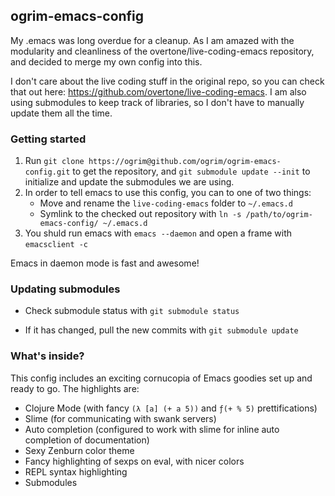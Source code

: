 ## ogrim-emacs-config
My .emacs was long overdue for a cleanup. As I am amazed with the modularity and cleanliness of the overtone/live-coding-emacs repository, and decided to merge my own config into this.

I don't care about the live coding stuff in the original repo, so you can check that out here: https://github.com/overtone/live-coding-emacs. I am also using submodules to keep track of libraries, so I don't have to manually update them all the time.

### Getting started

1. Run `git clone https://ogrim@github.com/ogrim/ogrim-emacs-config.git` to get the repository, and `git submodule update --init` to initialize and update the submodules we are using.
2. In order to tell emacs to use this config, you can to one of two things:
   * Move and rename the `live-coding-emacs` folder to `~/.emacs.d`
   * Symlink to the checked out repository with `ln -s /path/to/ogrim-emacs-config/ ~/.emacs.d`
3. You shuld run emacs with `emacs --daemon` and open a frame with `emacsclient -c`

Emacs in daemon mode is fast and awesome!

### Updating submodules

* Check submodule status with `git submodule status`

* If it has changed, pull the new commits with `git submodule update`


### What's inside?

This config includes an exciting cornucopia of Emacs goodies set up and ready to go. The highlights are:

* Clojure Mode (with fancy `(λ [a] (+ a 5))` and `ƒ(+ % 5)` prettifications)
* Slime (for communicating with swank servers)
* Auto completion (configured to work with slime for inline auto completion of documentation)
* Sexy Zenburn color theme
* Fancy highlighting of sexps on eval, with nicer colors
* REPL syntax highlighting
* Submodules
